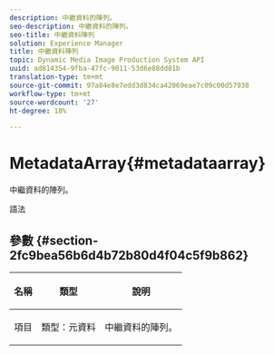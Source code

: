 ```yaml
---
description: 中繼資料的陣列。
seo-description: 中繼資料的陣列。
seo-title: 中繼資料陣列
solution: Experience Manager
title: 中繼資料陣列
topic: Dynamic Media Image Production System API
uuid: ad814354-9fba-47fc-9011-53d6e88dd81b
translation-type: tm+mt
source-git-commit: 97a84e8e7edd3d834ca42069eae7c09c00d57938
workflow-type: tm+mt
source-wordcount: '27'
ht-degree: 18%

---
```



# MetadataArray{#metadataarray}

中繼資料的陣列。

語法

## 參數 {#section-2fc9bea56b6d4b72b80d4f04c5f9b862}

<table id="table_04100BB8ABD84EF68B0A7CE3AD946414"> 
 <thead> 
  <tr> 
   <th colname="col1" class="entry"> <p>名稱 </p> </th> 
   <th colname="col2" class="entry"> <p>類型 </p> </th> 
   <th colname="col3" class="entry"> <p>說明 </p> </th> 
  </tr> 
 </thead>
 <tbody> 
  <tr> 
   <td colname="col1"> <p><span class="codeph"> <span class="varname"> 項目</span> </span> </p> </td> 
   <td colname="col2"> <p><span class="codeph"> 類型：元資料</span> </p> </td> 
   <td colname="col3"> <p>中繼資料的陣列。 </p> </td> 
  </tr> 
 </tbody> 
</table>


